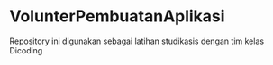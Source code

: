 # VolunterPembuatanAplikasi
Repository ini digunakan sebagai latihan studikasis dengan tim kelas Dicoding
